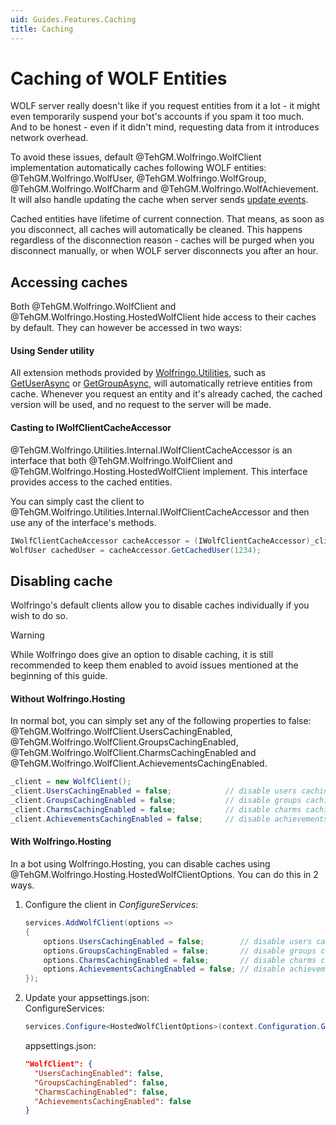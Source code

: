 ```yaml
---
uid: Guides.Features.Caching
title: Caching
---
```


# Caching of WOLF Entities
WOLF server really doesn't like if you request entities from it a lot - it might even temporarily suspend your bot's accounts if you spam it too much.  
And to be honest - even if it didn't mind, requesting data from it introduces network overhead.

To avoid these issues, default @TehGM.Wolfringo.WolfClient implementation automatically caches following WOLF entities: @TehGM.Wolfringo.WolfUser, @TehGM.Wolfringo.WolfGroup, @TehGM.Wolfringo.WolfCharm and @TehGM.Wolfringo.WolfAchievement. It will also handle updating the cache when server sends [update events](xref:Guides.Features.ReceivingProfileUpdates).

Cached entities have lifetime of current connection. That means, as soon as you disconnect, all caches will automatically be cleaned. This happens regardless of the disconnection reason - caches will be purged when you disconnect manually, or when WOLF server disconnects you after an hour.

## Accessing caches
Both @TehGM.Wolfringo.WolfClient and @TehGM.Wolfringo.Hosting.HostedWolfClient hide access to their caches by default. They can however be accessed in two ways:

#### Using Sender utility
All extension methods provided by [Wolfringo.Utilities](https://www.nuget.org/packages/Wolfringo.Utilities), such as [GetUserAsync](xref:TehGM.Wolfringo.Sender.GetUserAsync(TehGM.Wolfringo.IWolfClient,System.UInt32,System.Threading.CancellationToken)) or [GetGroupAsync](xref:TehGM.Wolfringo.Sender.GetGroupAsync(TehGM.Wolfringo.IWolfClient,System.UInt32,System.Threading.CancellationToken)), will automatically retrieve entities from cache. Whenever you request an entity and it's already cached, the cached version will be used, and no request to the server will be made.

#### Casting to IWolfClientCacheAccessor
@TehGM.Wolfringo.Utilities.Internal.IWolfClientCacheAccessor is an interface that both @TehGM.Wolfringo.WolfClient and @TehGM.Wolfringo.Hosting.HostedWolfClient implement. This interface provides access to the cached entities.

You can simply cast the client to @TehGM.Wolfringo.Utilities.Internal.IWolfClientCacheAccessor and then use any of the interface's methods.
```csharp
IWolfClientCacheAccessor cacheAccessor = (IWolfClientCacheAccessor)_client;
WolfUser cachedUser = cacheAccessor.GetCachedUser(1234);
```

## Disabling cache
Wolfringo's default clients allow you to disable caches individually if you wish to do so.

> [!WARNING]
> While Wolfringo does give an option to disable caching, it is still recommended to keep them enabled to avoid issues mentioned at the beginning of this guide.

#### Without Wolfringo.Hosting
In normal bot, you can simply set any of the following properties to false: @TehGM.Wolfringo.WolfClient.UsersCachingEnabled, @TehGM.Wolfringo.WolfClient.GroupsCachingEnabled, @TehGM.Wolfringo.WolfClient.CharmsCachingEnabled and @TehGM.Wolfringo.WolfClient.AchievementsCachingEnabled.

```csharp
_client = new WolfClient();
_client.UsersCachingEnabled = false;			// disable users caching
_client.GroupsCachingEnabled = false;			// disable groups caching
_client.CharmsCachingEnabled = false;			// disable charms caching
_client.AchievementsCachingEnabled = false;		// disable achievements caching
```

#### With Wolfringo.Hosting
In a bot using Wolfringo.Hosting, you can disable caches using @TehGM.Wolfringo.Hosting.HostedWolfClientOptions. You can do this in 2 ways.

1. Configure the client in *ConfigureServices*:  
	```csharp
	services.AddWolfClient(options =>
	{
	    options.UsersCachingEnabled = false;		// disable users caching
	    options.GroupsCachingEnabled = false;		// disable groups caching
	    options.CharmsCachingEnabled = false;		// disable charms caching
	    options.AchievementsCachingEnabled = false;	// disable achievements caching
	});
	```
2. Update your appsettings.json:  
	ConfigureServices:  
    ```csharp
	services.Configure<HostedWolfClientOptions>(context.Configuration.GetSection("WolfClient"));
	```  
	appsettings.json:
	```json
	"WolfClient": {
	  "UsersCachingEnabled": false,
	  "GroupsCachingEnabled": false,
	  "CharmsCachingEnabled": false,
	  "AchievementsCachingEnabled": false
	}
	```
